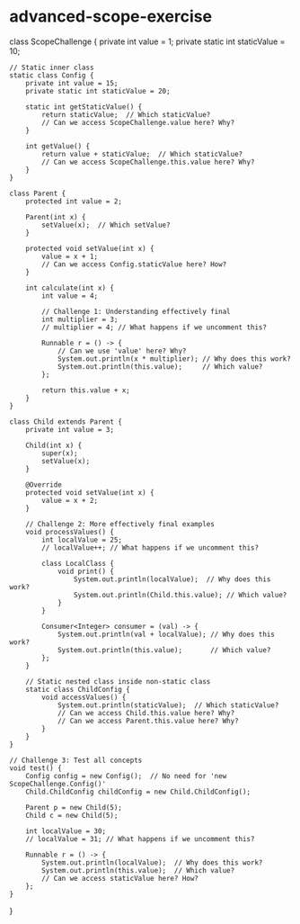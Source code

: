 # advanced-scope-exercise

class ScopeChallenge {
    private int value = 1;
    private static int staticValue = 10;
    
    // Static inner class
    static class Config {
        private int value = 15;
        private static int staticValue = 20;
        
        static int getStaticValue() {
            return staticValue;  // Which staticValue?
            // Can we access ScopeChallenge.value here? Why?
        }
        
        int getValue() {
            return value + staticValue;  // Which staticValue?
            // Can we access ScopeChallenge.this.value here? Why?
        }
    }
    
    class Parent {
        protected int value = 2;
        
        Parent(int x) {
            setValue(x);  // Which setValue?
        }
        
        protected void setValue(int x) {
            value = x + 1;
            // Can we access Config.staticValue here? How?
        }
        
        int calculate(int x) {
            int value = 4;
            
            // Challenge 1: Understanding effectively final
            int multiplier = 3;
            // multiplier = 4; // What happens if we uncomment this?
            
            Runnable r = () -> {
                // Can we use 'value' here? Why?
                System.out.println(x * multiplier); // Why does this work?
                System.out.println(this.value);     // Which value?
            };
            
            return this.value + x;
        }
    }
    
    class Child extends Parent {
        private int value = 3;
        
        Child(int x) {
            super(x);
            setValue(x);
        }
        
        @Override
        protected void setValue(int x) {
            value = x + 2;
        }
        
        // Challenge 2: More effectively final examples
        void processValues() {
            int localValue = 25;
            // localValue++; // What happens if we uncomment this?
            
            class LocalClass {
                void print() {
                    System.out.println(localValue);  // Why does this work?
                    System.out.println(Child.this.value); // Which value?
                }
            }
            
            Consumer<Integer> consumer = (val) -> {
                System.out.println(val + localValue); // Why does this work?
                System.out.println(this.value);       // Which value?
            };
        }
        
        // Static nested class inside non-static class
        static class ChildConfig {
            void accessValues() {
                System.out.println(staticValue);  // Which staticValue?
                // Can we access Child.this.value here? Why?
                // Can we access Parent.this.value here? Why?
            }
        }
    }
    
    // Challenge 3: Test all concepts
    void test() {
        Config config = new Config();  // No need for 'new ScopeChallenge.Config()'
        Child.ChildConfig childConfig = new Child.ChildConfig();
        
        Parent p = new Child(5);
        Child c = new Child(5);
        
        int localValue = 30;
        // localValue = 31; // What happens if we uncomment this?
        
        Runnable r = () -> {
            System.out.println(localValue);  // Why does this work?
            System.out.println(this.value);  // Which value?
            // Can we access staticValue here? How?
        };
    }
}
